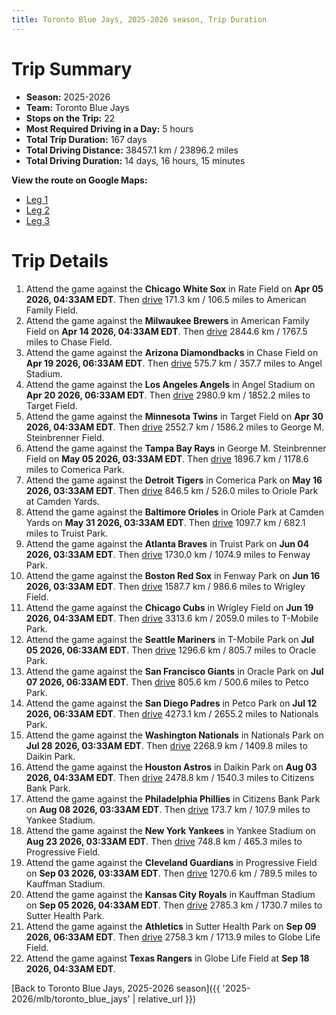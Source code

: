 ```yaml
---
title: Toronto Blue Jays, 2025-2026 season, Trip Duration
---
```


# Trip Summary
- **Season:** 2025-2026
- **Team:** Toronto Blue Jays
- **Stops on the Trip:** 22
- **Most Required Driving in a Day:** 5 hours
- **Total Trip Duration:** 167 days
- **Total Driving Distance:** 38457.1 km / 23896.2 miles
- **Total Driving Duration:** 14 days, 16 hours, 15 minutes

**View the route on Google Maps:**
- [Leg 1](https://www.google.com/maps/dir/Rate+Field+Chicago/American+Family+Field+Milwaukee/Chase+Field+Phoenix/Angel+Stadium+Anaheim/Target+Field+Minneapolis/George+M.+Steinbrenner+Field+Tampa/Comerica+Park+Detroit/Oriole+Park+at+Camden+Yards+Baltimore/Truist+Park+Atlanta/Fenway+Park+Boston)
- [Leg 2](https://www.google.com/maps/dir/Fenway+Park+Boston/Wrigley+Field+Chicago/T-Mobile+Park+Seattle/Oracle+Park+San+Francisco/Petco+Park+San+Diego/Nationals+Park+Washington/Daikin+Park+Houston/Citizens+Bank+Park+Philadelphia/Yankee+Stadium+Bronx/Progressive+Field+Cleveland)
- [Leg 3](https://www.google.com/maps/dir/Progressive+Field+Cleveland/Kauffman+Stadium+Kansas+City/Sutter+Health+Park+Sacramento/Globe+Life+Field+Arlington)

# Trip Details
1. Attend the game against the **Chicago White Sox** in Rate Field on **Apr 05 2026, 04:33AM EDT**. Then [drive](https://www.google.com/maps/dir/Rate+Field+Chicago/American+Family+Field+Milwaukee) 171.3 km / 106.5 miles to American Family Field.
2. Attend the game against the **Milwaukee Brewers** in American Family Field on **Apr 14 2026, 04:33AM EDT**. Then [drive](https://www.google.com/maps/dir/American+Family+Field+Milwaukee/Chase+Field+Phoenix) 2844.6 km / 1767.5 miles to Chase Field.
3. Attend the game against the **Arizona Diamondbacks** in Chase Field on **Apr 19 2026, 06:33AM EDT**. Then [drive](https://www.google.com/maps/dir/Chase+Field+Phoenix/Angel+Stadium+Anaheim) 575.7 km / 357.7 miles to Angel Stadium.
4. Attend the game against the **Los Angeles Angels** in Angel Stadium on **Apr 20 2026, 06:33AM EDT**. Then [drive](https://www.google.com/maps/dir/Angel+Stadium+Anaheim/Target+Field+Minneapolis) 2980.9 km / 1852.2 miles to Target Field.
5. Attend the game against the **Minnesota Twins** in Target Field on **Apr 30 2026, 04:33AM EDT**. Then [drive](https://www.google.com/maps/dir/Target+Field+Minneapolis/George+M.+Steinbrenner+Field+Tampa) 2552.7 km / 1586.2 miles to George M. Steinbrenner Field.
6. Attend the game against the **Tampa Bay Rays** in George M. Steinbrenner Field on **May 05 2026, 03:33AM EDT**. Then [drive](https://www.google.com/maps/dir/George+M.+Steinbrenner+Field+Tampa/Comerica+Park+Detroit) 1896.7 km / 1178.6 miles to Comerica Park.
7. Attend the game against the **Detroit Tigers** in Comerica Park on **May 16 2026, 03:33AM EDT**. Then [drive](https://www.google.com/maps/dir/Comerica+Park+Detroit/Oriole+Park+at+Camden+Yards+Baltimore) 846.5 km / 526.0 miles to Oriole Park at Camden Yards.
8. Attend the game against the **Baltimore Orioles** in Oriole Park at Camden Yards on **May 31 2026, 03:33AM EDT**. Then [drive](https://www.google.com/maps/dir/Oriole+Park+at+Camden+Yards+Baltimore/Truist+Park+Atlanta) 1097.7 km / 682.1 miles to Truist Park.
9. Attend the game against the **Atlanta Braves** in Truist Park on **Jun 04 2026, 03:33AM EDT**. Then [drive](https://www.google.com/maps/dir/Truist+Park+Atlanta/Fenway+Park+Boston) 1730.0 km / 1074.9 miles to Fenway Park.
10. Attend the game against the **Boston Red Sox** in Fenway Park on **Jun 16 2026, 03:33AM EDT**. Then [drive](https://www.google.com/maps/dir/Fenway+Park+Boston/Wrigley+Field+Chicago) 1587.7 km / 986.6 miles to Wrigley Field.
11. Attend the game against the **Chicago Cubs** in Wrigley Field on **Jun 19 2026, 04:33AM EDT**. Then [drive](https://www.google.com/maps/dir/Wrigley+Field+Chicago/T-Mobile+Park+Seattle) 3313.6 km / 2059.0 miles to T-Mobile Park.
12. Attend the game against the **Seattle Mariners** in T-Mobile Park on **Jul 05 2026, 06:33AM EDT**. Then [drive](https://www.google.com/maps/dir/T-Mobile+Park+Seattle/Oracle+Park+San+Francisco) 1296.6 km / 805.7 miles to Oracle Park.
13. Attend the game against the **San Francisco Giants** in Oracle Park on **Jul 07 2026, 06:33AM EDT**. Then [drive](https://www.google.com/maps/dir/Oracle+Park+San+Francisco/Petco+Park+San+Diego) 805.6 km / 500.6 miles to Petco Park.
14. Attend the game against the **San Diego Padres** in Petco Park on **Jul 12 2026, 06:33AM EDT**. Then [drive](https://www.google.com/maps/dir/Petco+Park+San+Diego/Nationals+Park+Washington) 4273.1 km / 2655.2 miles to Nationals Park.
15. Attend the game against the **Washington Nationals** in Nationals Park on **Jul 28 2026, 03:33AM EDT**. Then [drive](https://www.google.com/maps/dir/Nationals+Park+Washington/Daikin+Park+Houston) 2268.9 km / 1409.8 miles to Daikin Park.
16. Attend the game against the **Houston Astros** in Daikin Park on **Aug 03 2026, 04:33AM EDT**. Then [drive](https://www.google.com/maps/dir/Daikin+Park+Houston/Citizens+Bank+Park+Philadelphia) 2478.8 km / 1540.3 miles to Citizens Bank Park.
17. Attend the game against the **Philadelphia Phillies** in Citizens Bank Park on **Aug 08 2026, 03:33AM EDT**. Then [drive](https://www.google.com/maps/dir/Citizens+Bank+Park+Philadelphia/Yankee+Stadium+Bronx) 173.7 km / 107.9 miles to Yankee Stadium.
18. Attend the game against the **New York Yankees** in Yankee Stadium on **Aug 23 2026, 03:33AM EDT**. Then [drive](https://www.google.com/maps/dir/Yankee+Stadium+Bronx/Progressive+Field+Cleveland) 748.8 km / 465.3 miles to Progressive Field.
19. Attend the game against the **Cleveland Guardians** in Progressive Field on **Sep 03 2026, 03:33AM EDT**. Then [drive](https://www.google.com/maps/dir/Progressive+Field+Cleveland/Kauffman+Stadium+Kansas+City) 1270.6 km / 789.5 miles to Kauffman Stadium.
20. Attend the game against the **Kansas City Royals** in Kauffman Stadium on **Sep 05 2026, 04:33AM EDT**. Then [drive](https://www.google.com/maps/dir/Kauffman+Stadium+Kansas+City/Sutter+Health+Park+Sacramento) 2785.3 km / 1730.7 miles to Sutter Health Park.
21. Attend the game against the **Athletics** in Sutter Health Park on **Sep 09 2026, 06:33AM EDT**. Then [drive](https://www.google.com/maps/dir/Sutter+Health+Park+Sacramento/Globe+Life+Field+Arlington) 2758.3 km / 1713.9 miles to Globe Life Field.
22. Attend the game against **Texas Rangers** in Globe Life Field at **Sep 18 2026, 04:33AM EDT**.

[Back to Toronto Blue Jays, 2025-2026 season]({{ '2025-2026/mlb/toronto_blue_jays' | relative_url }})
